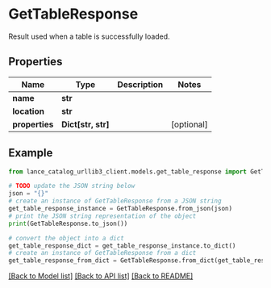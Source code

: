 # GetTableResponse

Result used when a table is successfully loaded. 

## Properties

Name | Type | Description | Notes
------------ | ------------- | ------------- | -------------
**name** | **str** |  | 
**location** | **str** |  | 
**properties** | **Dict[str, str]** |  | [optional] 

## Example

```python
from lance_catalog_urllib3_client.models.get_table_response import GetTableResponse

# TODO update the JSON string below
json = "{}"
# create an instance of GetTableResponse from a JSON string
get_table_response_instance = GetTableResponse.from_json(json)
# print the JSON string representation of the object
print(GetTableResponse.to_json())

# convert the object into a dict
get_table_response_dict = get_table_response_instance.to_dict()
# create an instance of GetTableResponse from a dict
get_table_response_from_dict = GetTableResponse.from_dict(get_table_response_dict)
```
[[Back to Model list]](../README.md#documentation-for-models) [[Back to API list]](../README.md#documentation-for-api-endpoints) [[Back to README]](../README.md)


